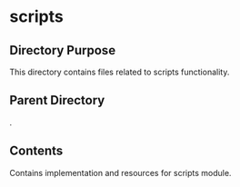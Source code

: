 # scripts

## Directory Purpose
This directory contains files related to scripts functionality.

## Parent Directory
.

## Contents
Contains implementation and resources for scripts module.
